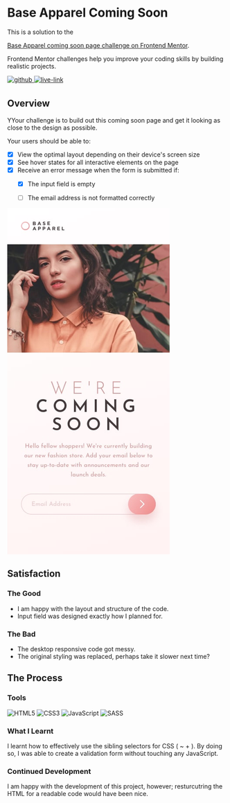 <!-- USE THIS TEMPLATE FOR FUTURE FRONTEND MENTOR PROJECTS, CLEAN CONSISTENT README'S FOR ALL PROJECTS - PAST SELF. -->

<!-- REPLACE HREFS & PROJECT NAMES -->
<h1>Base Apparel Coming Soon</h1>
<p>
  This is a solution to the 
  
  [Base Apparel coming soon page challenge on Frontend Mentor](https://www.frontendmentor.io/challenges/base-apparel-coming-soon-page-5d46b47f8db8a7063f9331a0).
  
  Frontend Mentor challenges help you improve your coding skills by building realistic projects. 
</p>

<!-- REPLACE HREFS -->
<a href="https://www.frontendmentor.io/solutions/base-apparel-coming-soon-with-sass-ACh6vgA9b" target="_blank">
  <img src=https://img.shields.io/badge/solution-3e54a3?&style=for-the-badge&logo=frontendmentor&logoColor=white alt=github style="margin-bottom: 5px;" />
</a>
<a href="https://happy-babbage-0f1218.netlify.app/" target="_blank">
  <img src=https://img.shields.io/badge/live%20demo-lightgreen?&style=for-the-badge&logo=html5&logoColor=333 alt=live-link style="margin-bottom: 5px;" />
</a>

<!-- REPLACE TASKS -->
<h2>Overview</h2>
YYour challenge is to build out this coming soon page and get it looking as close to the design as possible.

Your users should be able to:
- [x] View the optimal layout depending on their device's screen size
- [x] See hover states for all interactive elements on the page
- [x] Receive an error message when the form is submitted if:
  - [x] The input field is empty
  - [ ] The email address is not formatted correctly 


<!-- IMAGE MAY NEED REPLACING -->
![](./design/mobile-design.jpg)

<!-- REPLACE LIST ITEMS -->
<h2>Satisfaction</h2>
<h3>The Good</h3>
  <ul>
    <li>I am happy with the layout and structure of the code.</li>
    <li>Input field was designed exactly how I planned for.</li>
  </ul>
<h3>The Bad</h3>
  <ul>
    <li>The desktop responsive code got messy.</li>
    <li>The original styling was replaced, perhaps take it slower next time?</li>
  </ul>

<!-- UPDATE ENTIRE SECTION -->
<h2>The Process</h2>
<h3>Tools</h3>
<p>
  <img alt="HTML5" src="https://img.shields.io/badge/-HTML5-red?style=flat-square&logo=html5&logoColor=white" />
  <img alt="CSS3" src="https://img.shields.io/badge/-CSS3-blue?style=flat-square&logo=css3&logoColor=white" />
  <img alt="JavaScript" src="https://img.shields.io/badge/-JavaScript-yellow?style=flat-square&logo=JavaScript&logoColor=white" />
  
  <img alt="SASS" src="https://img.shields.io/badge/-SASS-bf4080?style=flat-square&logo=sass&logoColor=white" />
</p>
<h3>What I Learnt</h3>
  <p>
    I learnt how to effectively use the sibling selectors for CSS ( ~ + ). By doing so, I was able to create a
    validation form without touching any JavaScript.
  </p>
<h3>Continued Development</h3>
  <p>
    I am happy with the development of this project, however; resturcutring the HTML for a readable code would have been nice.
  </p>
  
<!--  Thank you for taking the time to review my projects!  -->
